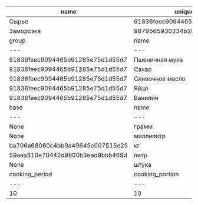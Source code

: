 | name | unique_code |
| --- | --- |
| Сырье | 91836feec9094465b91285e75d1d55d7 |
| Заморозка | 9679565930234b2bab499fed688ce3a9 |
| group | name | range | unique_code |
| --- | --- | --- | --- |
| 91836feec9094465b91285e75d1d55d7 | Пшеничная мука | 1cdee2d40f4d480682a49d443bb3d3cf | f6bbdb7a2a6243bc99c55fafd21cfdad |
| 91836feec9094465b91285e75d1d55d7 | Сахар | 1cdee2d40f4d480682a49d443bb3d3cf | c3e7d017c7444d5ebea55fece5082416 |
| 91836feec9094465b91285e75d1d55d7 | Сливочное масло | 1cdee2d40f4d480682a49d443bb3d3cf | 8008c66242dd4154a6e391e7e9b01ca5 |
| 91836feec9094465b91285e75d1d55d7 | Яйцо | c2138063c7064871a4b2c7425e486fe8 | 339c5627e3824c7484bd9164a0c9fd56 |
| 91836feec9094465b91285e75d1d55d7 | Ванилин | 1cdee2d40f4d480682a49d443bb3d3cf | c7a0b75aeea2415393158e45e31a87fb |
| base | name | unique_code | value |
| --- | --- | --- | --- |
| None | грамм | ba706a68060c4bb9a49645c007515e25 | 1 |
| None | миллилитр | 59aea310e70442d9b00b3eed9bbb469d | 1 |
| ba706a68060c4bb9a49645c007515e25 | кг | 1cdee2d40f4d480682a49d443bb3d3cf | 1000 |
| 59aea310e70442d9b00b3eed9bbb469d | литр | 5ad2950d024f4d5a95a4401b06f7be7a | 1000 |
| None | штука | c2138063c7064871a4b2c7425e486fe8 | 1 |
| cooking_period | cooking_portion | ingredients | instructions | name | unique_code |
| --- | --- | --- | --- | --- | --- |
| 10 | 10 | [<Src.Models.ingredient.ingredient_model object at 0x0000016056EB82B0>, <Src.Models.ingredient.ingredient_model object at 0x0000016056EB8250>, <Src.Models.ingredient.ingredient_model object at 0x0000016056EB81F0>, <Src.Models.ingredient.ingredient_model object at 0x0000016056EB86A0>, <Src.Models.ingredient.ingredient_model object at 0x0000016056EB8640>] | ['Подготовьте необходимые продукты. Из данного количества у меня получилось 8 штук диаметром около 10 см.', 'Масло положите в сотейник с толстым дном. Растопите его на маленьком огне на плите, на водяной бане либо в микроволновке.', 'Добавьте в теплое масло сахар. Перемешайте венчиком до полного растворения сахара. От тепла сахар довольно быстро растает.', 'Добавьте в масло яйцо. Предварительно все-таки проверьте масло, не горячее ли оно, иначе яйцо может свариться. Перемешайте яйцо с маслом до однородности.', 'Всыпьте муку, добавьте ванилин.', 'Перемешайте массу венчиком до состояния гладкого однородного теста.', 'Разогрейте вафельницу по инструкции к ней. У меня очень старая, еще советских времен электровафельница. Она может и не очень красивая, но печет замечательно!', 'Пеките вафли несколько минут до золотистого цвета. Осторожно откройте вафельницу, она очень горячая! Снимите вафлю лопаткой. Горячая она очень мягкая, как блинчик.'] | Вафли хрустящие в вафельнице | 3d20f183bcac408293b819fee1a46250 |
